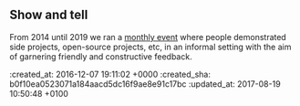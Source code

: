 <div id="show-and-tell" class="section group" markdown="1">

<h2>Show and tell</h2>

From 2014 until 2019 we ran a [monthly event][] where people demonstrated side projects, open-source projects, etc, in an informal setting with the aim of garnering friendly and constructive feedback.

</div>

[monthly event]: /show-and-tell-events

:created_at: 2016-12-07 19:11:02 +0000
:created_sha: b0f10ea0523071a184aacd5dc16f9ae8e91c17bc
:updated_at: 2017-08-19 10:50:48 +0100
